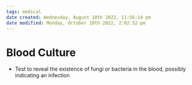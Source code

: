 ```yaml
---
tags: medical
date created: Wednesday, August 10th 2022, 11:56:14 pm
date modified: Monday, October 10th 2022, 2:02:32 pm
---
```


# Blood Culture
- Test to reveal the existence of fungi or bacteria in the blood, possibly indicating an infection

